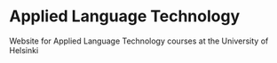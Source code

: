 # Applied Language Technology
Website for Applied Language Technology courses at the University of Helsinki
